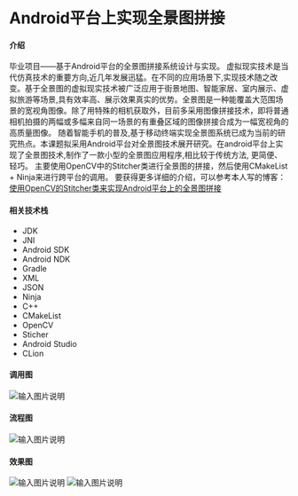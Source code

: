 # Android平台上实现全景图拼接

#### 介绍

毕业项目——基于Android平台的全景图拼接系统设计与实现。
虚拟现实技术是当代仿真技术的重要方向,近几年发展迅猛。在不同的应用场景下,实现技术随之改变。基于全景图的虚拟现实技术被广泛应用于街景地图、智能家居、室内展示、虚拟旅游等场景,具有效率高、展示效果真实的优势。全景图是一种能覆盖大范围场景的宽视角图像。除了用特殊的相机获取外，目前多采用图像拼接技术，即将普通相机拍摄的两幅或多幅来自同一场景的有重叠区域的图像拼接合成为一幅宽视角的高质量图像。
随着智能手机的普及,基于移动终端实现全景图系统已成为当前的研究热点。本课题拟采用Android平台对全景图技术展开研究。在android平台上实现了全景图技术,制作了一款小型的全景图应用程序,相比较于传统方法, 更简便、轻巧。
主要使用OpenCV中的Stitcher类进行全景图的拼接，然后使用CMakeList + Ninja来进行跨平台的调用。
要获得更多详细的介绍，可以参考本人写的博客：[使用OpenCV的Stitcher类来实现Android平台上的全景图拼接](https://blog.csdn.net/qq_41151659/article/details/104299512)

#### 相关技术栈
- JDK
- JNI
- Android SDK
- Android NDK
- Gradle
- XML
- JSON
- Ninja
- C++
- CMakeList
- OpenCV
- Sticher
- Android Studio
- CLion

#### 调用图
![输入图片说明](https://images.gitee.com/uploads/images/2020/0325/184543_8e0dc2e6_5037130.png "屏幕截图.png")

#### 流程图
![输入图片说明](https://images.gitee.com/uploads/images/2020/0325/184605_1150c9db_5037130.png "屏幕截图.png")

#### 效果图
![输入图片说明](https://images.gitee.com/uploads/images/2020/0325/184617_2960fa01_5037130.png "屏幕截图.png")
![输入图片说明](https://images.gitee.com/uploads/images/2020/0325/184624_e70623bc_5037130.png "屏幕截图.png")